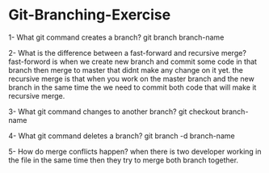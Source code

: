# Git-Branching-Exercise

1- What git command creates a branch?
    git branch branch-name

2- What is the difference between a fast-forward and recursive merge?
    fast-forword is when we create new branch and commit some code in that branch then merge to master that didnt make any change on it yet.
    the recursive merge is that when you work on the master branch and the new branch in the same time the we need to commit both code that will make it recursive merge.

3- What git command changes to another branch?
    git checkout branch-name

4- What git command deletes a branch?
    git branch -d branch-name

5- How do merge conflicts happen?
    when there is two developer working in the file in the same time then they try to merge both branch together.